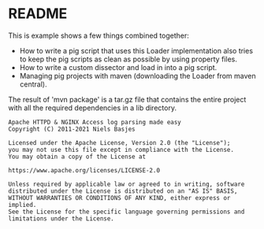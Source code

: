 README
====
This is example shows a few things combined together:

- How to write a pig script that uses this Loader implementation also tries to keep the pig scripts as clean as possible by using property files.
- How to write a custom dissector and load in into a pig script.
- Managing pig projects with maven (downloading the Loader from maven central).

The result of 'mvn package' is a tar.gz file that contains the entire project with all the required
dependencies in a lib directory.

    Apache HTTPD & NGINX Access log parsing made easy
    Copyright (C) 2011-2021 Niels Basjes

    Licensed under the Apache License, Version 2.0 (the "License");
    you may not use this file except in compliance with the License.
    You may obtain a copy of the License at

    https://www.apache.org/licenses/LICENSE-2.0

    Unless required by applicable law or agreed to in writing, software
    distributed under the License is distributed on an "AS IS" BASIS,
    WITHOUT WARRANTIES OR CONDITIONS OF ANY KIND, either express or implied.
    See the License for the specific language governing permissions and
    limitations under the License.

